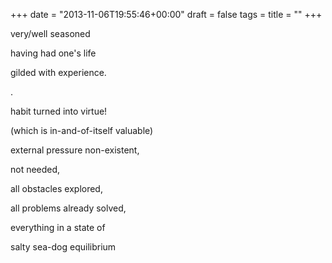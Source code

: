 +++
date = "2013-11-06T19:55:46+00:00"
draft = false
tags = 
title = ""
+++
<p>very/well seasoned</p>
<p>having had one's life</p>
<p>gilded with experience.</p>
<p>.</p>
<p>habit turned into virtue!</p>
<p>(which is in-and-of-itself valuable)</p>
<p>external pressure non-existent,</p>
<p>not needed,</p>
<p>all obstacles explored,</p>
<p>all problems already solved,</p>
<p>everything in a state of</p>
<p>salty sea-dog equilibrium</p>